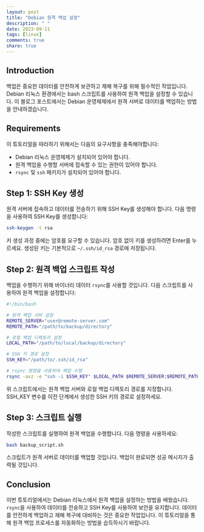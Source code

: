 ```yaml
---
layout: post
title: "Debian 원격 백업 설정"
description: " "
date: 2023-09-11
tags: [linux]
comments: true
share: true
---
```


## Introduction

백업은 중요한 데이터를 안전하게 보관하고 재해 복구를 위해 필수적인 작업입니다. Debian 리눅스 환경에서는 bash 스크립트를 사용하여 원격 백업을 설정할 수 있습니다. 이 블로그 포스트에서는 Debian 운영체제에서 원격 서버로 데이터를 백업하는 방법을 안내하겠습니다.

## Requirements

이 튜토리얼을 따라하기 위해서는 다음의 요구사항을 충족해야합니다:

- Debian 리눅스 운영체제가 설치되어 있어야 합니다.
- 원격 백업을 수행할 서버에 접속할 수 있는 권한이 있어야 합니다.
- `rsync` 및 `ssh` 패키지가 설치되어 있어야 합니다.

## Step 1: SSH Key 생성

원격 서버에 접속하고 데이터를 전송하기 위해 SSH Key를 생성해야 합니다. 다음 명령을 사용하여 SSH Key를 생성합니다:

```bash
ssh-keygen -t rsa
```

키 생성 과정 중에는 암호를 요구할 수 있습니다. 암호 없이 키를 생성하려면 Enter를 누르세요. 생성된 키는 기본적으로 `~/.ssh/id_rsa` 경로에 저장됩니다.

## Step 2: 원격 백업 스크립트 작성

백업을 수행하기 위해 바이너리 데이터 `rsync`를 사용할 것입니다. 다음 스크립트를 사용하여 원격 백업을 설정합니다:

```bash
#!/bin/bash

# 원격 백업 서버 설정
REMOTE_SERVER="user@remote-server.com"
REMOTE_PATH="/path/to/backup/directory"

# 로컬 백업 디렉토리 설정
LOCAL_PATH="/path/to/local/backup/directory"

# SSH 키 경로 설정
SSH_KEY="/path/to/.ssh/id_rsa"

# rsync 명령을 사용하여 백업 수행
rsync -avz -e "ssh -i $SSH_KEY" $LOCAL_PATH $REMOTE_SERVER:$REMOTE_PATH
```

위 스크립트에서는 원격 백업 서버와 로컬 백업 디렉토리 경로를 지정합니다. SSH_KEY 변수를 이전 단계에서 생성한 SSH 키의 경로로 설정하세요.

## Step 3: 스크립트 실행

작성한 스크립트를 실행하여 원격 백업을 수행합니다. 다음 명령을 사용하세요:

```bash
bash backup_script.sh
```

스크립트가 원격 서버로 데이터를 백업할 것입니다. 백업이 완료되면 성공 메시지가 출력될 것입니다.

## Conclusion

이번 튜토리얼에서는 Debian 리눅스에서 원격 백업을 설정하는 방법을 배웠습니다. `rsync`을 사용하여 데이터를 전송하고 SSH Key를 사용하여 보안을 유지합니다. 데이터를 안전하게 백업하고 재해 복구에 대비하는 것은 중요한 작업입니다. 이 튜토리얼을 통해 원격 백업 프로세스를 자동화하는 방법을 습득하시기 바랍니다.